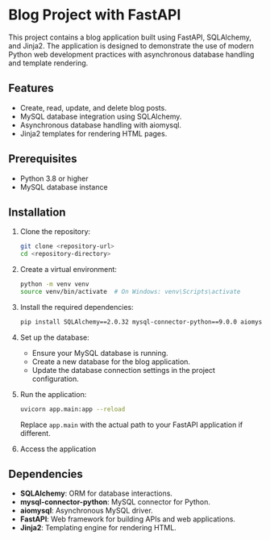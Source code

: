 # Blog Project with FastAPI

This project contains a blog application built using FastAPI, SQLAlchemy, and Jinja2. The application is designed to demonstrate the use of modern Python web development practices with asynchronous database handling and template rendering.

## Features

- Create, read, update, and delete blog posts.
- MySQL database integration using SQLAlchemy.
- Asynchronous database handling with aiomysql.
- Jinja2 templates for rendering HTML pages.

## Prerequisites

- Python 3.8 or higher
- MySQL database instance

## Installation

1. Clone the repository:

   ```bash
   git clone <repository-url>
   cd <repository-directory>
   ```

2. Create a virtual environment:

   ```bash
   python -m venv venv
   source venv/bin/activate  # On Windows: venv\Scripts\activate
   ```

3. Install the required dependencies:
   ```bash
   pip install SQLAlchemy==2.0.32 mysql-connector-python==9.0.0 aiomysql==0.2.0 fastapi==0.111.0 jinja2==3.1.4
   ```

4. Set up the database:

   - Ensure your MySQL database is running.
   - Create a new database for the blog application.
   - Update the database connection settings in the project configuration.

5. Run the application:

   ```bash
   uvicorn app.main:app --reload
   ```

   Replace `app.main` with the actual path to your FastAPI application if different.

6. Access the application


## Dependencies

- **SQLAlchemy**: ORM for database interactions.
- **mysql-connector-python**: MySQL connector for Python.
- **aiomysql**: Asynchronous MySQL driver.
- **FastAPI**: Web framework for building APIs and web applications.
- **Jinja2**: Templating engine for rendering HTML.

